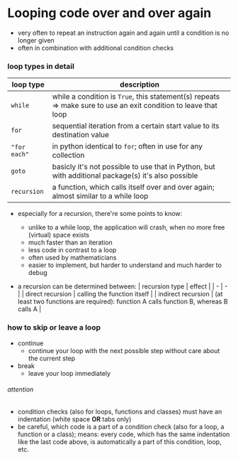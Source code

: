 #	Looping code over and over again

-   very often to repeat an instruction again and again until a condition is no longer given
-   often in combination with additional condition checks

### loop types in detail
| loop type | description |
| - | - |
| `while` | while a condition is `True`, this statement(s) repeats => make sure to use an exit condition to leave that loop |
| `for` | sequential iteration from a certain start value to its destination value |
| `"for each"` | in python identical to `for`; often in use for any collection |
| `goto` | basicly it's not possible to use that in Python, but with additional package(s) it's also possible |
| `recursion` | a function, which calls itself over and over again; almost similar to a while loop |

-   especially for a recursion, there're some points to know:
    -   unlike to a while loop, the application will crash, when no more free (virtual) space exists
    -   much faster than an iteration
    -   less code in contrast to a loop
    -   often used by mathematicians
    -   easier to implement, but harder to understand and much harder to debug

-   a recursion can be determined between:
| recursion type | effect |
| - | - |
| direct recursion | calling the function itself |
| indirect recursion | (at least two functions are required): function A calls function B, whereas B calls A |

### how to skip or leave a loop
-   continue
    -   continue your loop with the next possible step without care about the current step
-   break
    -   leave your loop immediately

######	attention
-   condition checks (also for loops, functions and classes) must have an indentation (white space **OR** tabs only)
-   be careful, which code is a part of a condition check (also for a loop, a function or a class); means: every code, which has the same indentation like the last code above, is automatically a part of this condition, loop, etc.